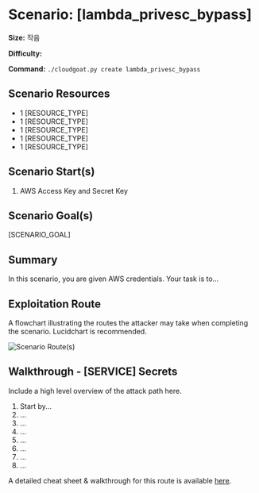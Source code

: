# Scenario: [lambda_privesc_bypass]

**Size:** 작음

**Difficulty:** 

**Command:** `./cloudgoat.py create lambda_privesc_bypass`

## Scenario Resources

- 1 [RESOURCE_TYPE]
- 1 [RESOURCE_TYPE]
- 1 [RESOURCE_TYPE]
- 1 [RESOURCE_TYPE]
- 1 [RESOURCE_TYPE]

## Scenario Start(s)

1. AWS Access Key and Secret Key

## Scenario Goal(s)

[SCENARIO_GOAL]

## Summary

In this scenario, you are given AWS credentials. Your task is to...

## Exploitation Route

A flowchart illustrating the routes the attacker may take when completing the scenario. Lucidchart is recommended.

![Scenario Route(s)](https://rhinosecuritylabs.com/wp-content/uploads/2018/07/cloudgoat-e1533043938802-1140x400.jpg)

## Walkthrough - [SERVICE] Secrets

Include a high level overview of the attack path here. 

1. Start by...
2. ...
3. ...
4. ...
5. ...
6. ...
7. ...
8. ...

A detailed cheat sheet & walkthrough for this route is available [here](./cheat_sheet.md). 

